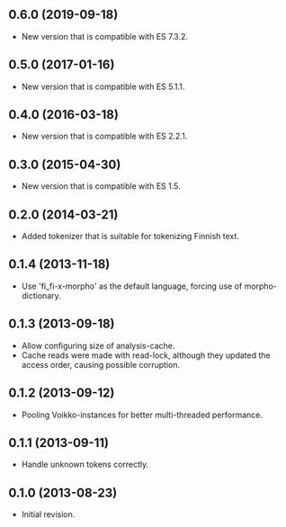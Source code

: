 ## 0.6.0 (2019-09-18)

  - New version that is compatible with ES 7.3.2.

## 0.5.0 (2017-01-16)

  - New version that is compatible with ES 5.1.1.

## 0.4.0 (2016-03-18)

  - New version that is compatible with ES 2.2.1.

## 0.3.0 (2015-04-30)

  - New version that is compatible with ES 1.5.

## 0.2.0 (2014-03-21)

  - Added tokenizer that is suitable for tokenizing Finnish text.

## 0.1.4 (2013-11-18)

  - Use 'fi_fi-x-morpho' as the default language, forcing use of morpho-dictionary.

## 0.1.3 (2013-09-18)

  - Allow configuring size of analysis-cache.
  - Cache reads were made with read-lock, although they updated the access order, causing possible corruption.

## 0.1.2 (2013-09-12)

  - Pooling Voikko-instances for better multi-threaded performance.

## 0.1.1 (2013-09-11)

  - Handle unknown tokens correctly.

## 0.1.0 (2013-08-23)

  - Initial revision.

